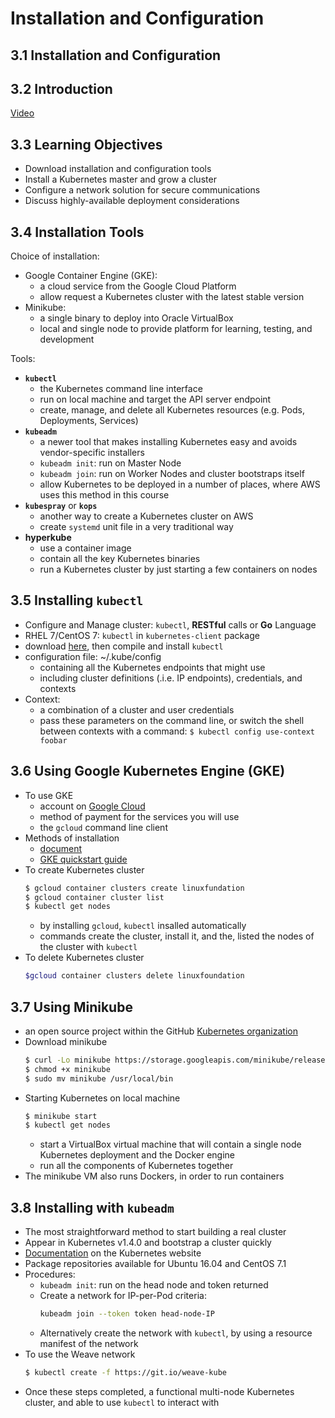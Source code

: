 Installation and Configuration
==============================

## 3.1 Installation and Configuration

## 3.2 Introduction
[Video][vid]

[vid]: https://lms.quickstart.com/custom/858487/media/Installation%20and%20Configuration.mp4

## 3.3 Learning Objectives
+ Download installation and configuration tools
+ Install a Kubernetes master and grow a cluster
+ Configure a network solution for secure communications
+ Discuss highly-available deployment considerations

## 3.4 Installation Tools
Choice of installation:
+ Google Container Engine (GKE):
    + a cloud service from the Google Cloud Platform
    + allow request a Kubernetes cluster with the latest stable version
+ Minikube:
    + a single binary to deploy into Oracle VirtualBox
    + local and single node to provide platform for learning, testing, and development

Tools:
+ __`kubectl`__
    + the Kubernetes command line interface
    + run on local machine and target the API server endpoint
    + create, manage, and delete all Kubernetes resources (e.g. Pods, Deployments, Services)
+ __`kubeadm`__
    + a newer tool that makes installing Kubernetes easy and avoids vendor-specific installers
    + `kubeadm init`: run on Master Node
    + `kubeadm join`: run on Worker Nodes and cluster bootstraps itself
    + allow Kubernetes to be deployed in a number of places, where AWS uses  this method in this course
+ __`kubespray`__ or __`kops`__
    + another way to create a Kubernetes cluster on AWS
    + create `systemd` unit file in a very traditional way
+ __hyperkube__
    + use a container image
    + contain all the key Kubernetes binaries
    + run a Kubernetes cluster by just starting a few containers on nodes

## 3.5 Installing `kubectl`
+ Configure and Manage cluster: `kubectl`, __RESTful__ calls or __Go__ Language
+ RHEL 7/CentOS 7: `kubectl` in `kubernetes-client` package
+ download [here](https://github.com/kubernetes/kubernetes/tree/master/pkg/kubectl), then compile and install `kubectl`
+ configuration file: ~/.kube/config
    + containing all the Kubernetes endpoints that might use
    + including cluster definitions (.i.e. IP endpoints), credentials, and contexts
+ Context:
    + a combination of a cluster and user credentials
    + pass these parameters on the command line, or switch the shell between contexts with a command: `$ kubectl config use-context foobar`

## 3.6 Using Google Kubernetes Engine (GKE)
+ To use GKE
    + account on [Google Cloud](https://cloud.google.com/)
    + method of payment for the services you will use
    + the `gcloud` command line client
+ Methods of installation
    + [document](https://cloud.google.com/sdk/downloads#linux)
    + [GKE quickstart guide](https://cloud.google.com/kubernetes-engine/docs/quickstart)
+ To create Kubernetes cluster
    ```bash
    $ gcloud container clusters create linuxfundation
    $ gcloud container cluster list
    $ kubectl get nodes
    ```
    + by installing `gcloud`, `kubectl` insalled automatically
    + commands create the cluster, install it, and the, listed the nodes of the cluster with `kubectl`
+ To delete Kubernetes cluster
    ```bash
    $gcloud container clusters delete linuxfoundation
    ```

## 3.7 Using Minikube
+ an open source project within the GitHub [Kubernetes organization](https://github.com/kubernetes/minikube)
+ Download minikube
    ```bash
    $ curl -Lo minikube https://storage.googleapis.com/minikube/releases/v0.22.2/minikube-linux-amd64
    $ chmod +x minikube
    $ sudo mv minikube /usr/local/bin
    ```
+ Starting Kubernetes on local machine
    ```bash
    $ minikube start
    $ kubectl get nodes
    ```
    + start a VirtualBox virtual machine that will contain a single node Kubernetes deployment and the Docker engine
    + run all the components of Kubernetes together
+ The minikube VM also runs Dockers, in order to run containers


## 3.8 Installing with `kubeadm`
+ The most straightforward method to start building a real cluster
+ Appear in Kubernetes v1.4.0 and bootstrap a cluster quickly
+ [Documentation](https://kubernetes.io/docs/setup/independent/create-cluster-kubeadm/) on the Kubernetes website
+ Package repositories available for Ubuntu 16.04 and CentOS 7.1
+ Procedures:
    + `kubeadm init`: run on the head node and token returned
    + Create a network for IP-per-Pod criteria:
        ```bash
        kubeadm join --token token head-node-IP
        ```
    + Alternatively create the network with `kubectl`, by using a resource manifest of the network
+ To use the Weave network
    ```bash
    $ kubectl create -f https://git.io/weave-kube
    ```
+ Once these steps completed, a functional multi-node Kubernetes cluster, and able to use `kubectl` to interact with


